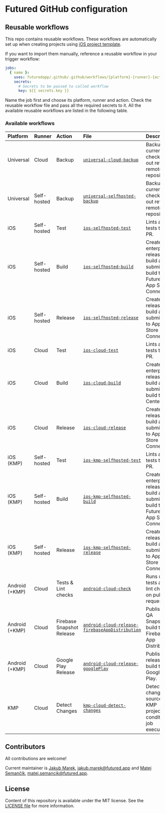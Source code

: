 # Futured GitHub configuration

## Reusable workflows

This repo contains reusable workflows. These workflows are automatically
set up when creating projects using
[iOS project template](https://github.com/futuredapp/iOS-project-template).

If you want to import them manually, reference a reusable workflow in your trigger workflow:

```yml
jobs:
  { name }:
    uses: futuredapp/.github/.github/workflows/{platform}-{runner}-{action}.yml@1.0.0
    secrets:
      # Secrets to be passed to called workflow
      key: ${{ secrets.key }}
```

Name the job first and choose its platform, runner and action.
Check the reusable workflow file and pass all the required secrets to it.
All the available reusable workflows are listed in the following table.

### Available workflows

| Platform       | Runner      | Action                    | File                                                                                                                   | Description                                                                          |
|:---------------|:------------|:--------------------------|:-----------------------------------------------------------------------------------------------------------------------|:-------------------------------------------------------------------------------------|
| Universal      | Cloud       | Backup                    | [`universal-cloud-backup`](.github/workflows/universal-cloud-backup.yml)                                               | Backups currently checked out ref to a remote repository.                            |
| Universal      | Self-hosted | Backup                    | [`universal-selfhosted-backup`](.github/workflows/universal-selfhosted-backup.yml)                                     | Backups currently checked out ref to a remote repository.                            |
| iOS            | Self-hosted | Test                      | [`ios-selfhosted-test`](.github/workflows/ios-selfhosted-test.yml)                                                     | Lints and tests the PR.                                                              |
| iOS            | Self-hosted | Build                     | [`ios-selfhosted-build`](.github/workflows/ios-selfhosted-build.yml)                                                   | Creates enterprise release build and submits the build to Futured App Store Connect. |
| iOS            | Self-hosted | Release                   | [`ios-selfhosted-release`](.github/workflows/ios-selfhosted-release.yml)                                               | Creates release build and submits it to App Store Connect.                           |
| iOS            | Cloud       | Test                      | [`ios-cloud-test`](.github/workflows/ios-cloud-test.yml)                                                               | Lints and tests the PR.                                                              |
| iOS            | Cloud       | Build                     | [`ios-cloud-build`](.github/workflows/ios-cloud-build.yml)                                                             | Creates enterprise release build and submits the build to App Center.                |
| iOS            | Cloud       | Release                   | [`ios-cloud-release`](.github/workflows/ios-cloud-release.yml)                                                         | Creates release build and submits it to App Store Connect.                           |
| iOS (KMP)      | Self-hosted | Test                      | [`ios-kmp-selfhosted-test`](.github/workflows/ios-kmp-selfhosted-test.yml)                                             | Lints and tests the PR.                                                              |
| iOS (KMP)      | Self-hosted | Build                     | [`ios-kmp-selfhosted-build`](.github/workflows/ios-kmp-selfhosted-build.yml)                                           | Creates enterprise release build and submits the build to Futured App Store Connect. |
| iOS (KMP)      | Self-hosted | Release                   | [`ios-kmp-selfhosted-release`](.github/workflows/ios-kmp-selfhosted-release.yml)                                       | Creates release build and submits it to App Store Connect.                           |
| Android (+KMP) | Cloud       | Tests & Lint checks       | [`android-cloud-check`](.github/workflows/android-cloud-check.yml)                                                     | Runs unit tests and lint checks on pull request.                                     |
| Android (+KMP) | Cloud       | Firebase Snapshot Release | [`android-cloud-release-firebaseAppDistribution`](.github/workflows/android-cloud-release-firebaseAppDistribution.yml) | Publishes QA Snapshot build to Firebase App Distribution.                            |
| Android (+KMP) | Cloud       | Google Play Release       | [`android-cloud-release-googlePlay`](.github/workflows/android-cloud-release-googlePlay.yml)                           | Publishes release build to Google Play.                                              |
| KMP            | Cloud       | Detect Changes            | [`kmp-cloud-detect-changes`](.github/workflows/kmp-cloud-detect-changes.yml)                                           | Detects changed sources in KMP projects for conditional job execution.               |

## Contributors

All contributions are welcome!

Current maintainer is [Jakub Marek](https://github.com/jmarek41), <jakub.marek@futured.app> and [Matej Semančík](https://github.com/matejsemancik), <matej.semancik@futured.app>.

## License

Content of this repository is available under the MIT license. See the [LICENSE file](LICENSE) for more information.
